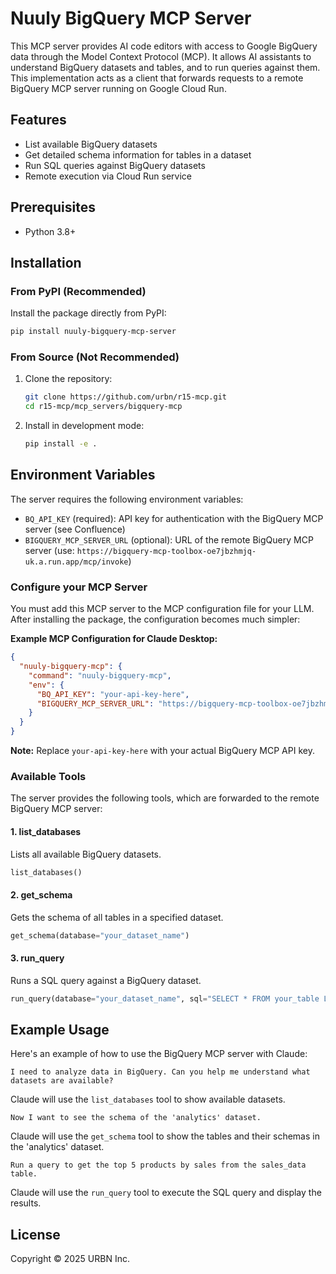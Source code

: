 # Nuuly BigQuery MCP Server

This MCP server provides AI code editors with access to Google BigQuery data through the Model Context Protocol (MCP). It allows AI assistants to understand BigQuery datasets and tables, and to run queries against them. This implementation acts as a client that forwards requests to a remote BigQuery MCP server running on Google Cloud Run.

## Features

- List available BigQuery datasets
- Get detailed schema information for tables in a dataset
- Run SQL queries against BigQuery datasets
- Remote execution via Cloud Run service

## Prerequisites

- Python 3.8+

## Installation

### From PyPI (Recommended)

Install the package directly from PyPI:

```bash
pip install nuuly-bigquery-mcp-server
```

### From Source (Not Recommended)

1. Clone the repository:
   ```bash
   git clone https://github.com/urbn/r15-mcp.git
   cd r15-mcp/mcp_servers/bigquery-mcp
   ```

2. Install in development mode:
   ```bash
   pip install -e .
   ```

## Environment Variables

The server requires the following environment variables:

- `BQ_API_KEY` (required): API key for authentication with the BigQuery MCP server (see Confluence)
- `BIGQUERY_MCP_SERVER_URL` (optional): URL of the remote BigQuery MCP server (use: `https://bigquery-mcp-toolbox-oe7jbzhmjq-uk.a.run.app/mcp/invoke`)

### Configure your MCP Server

You must add this MCP server to the MCP configuration file for your LLM. After installing the package, the configuration becomes much simpler:

**Example MCP Configuration for Claude Desktop:**
```json
{
  "nuuly-bigquery-mcp": {
    "command": "nuuly-bigquery-mcp",
    "env": {
      "BQ_API_KEY": "your-api-key-here",
      "BIGQUERY_MCP_SERVER_URL": "https://bigquery-mcp-toolbox-oe7jbzhmjq-uk.a.run.app/mcp/invoke"
    }
  }
}
```

**Note:** Replace `your-api-key-here` with your actual BigQuery MCP API key.

### Available Tools

The server provides the following tools, which are forwarded to the remote BigQuery MCP server:

#### 1. list_databases

Lists all available BigQuery datasets.

```python
list_databases()
```

#### 2. get_schema

Gets the schema of all tables in a specified dataset.

```python
get_schema(database="your_dataset_name")
```

#### 3. run_query

Runs a SQL query against a BigQuery dataset.

```python
run_query(database="your_dataset_name", sql="SELECT * FROM your_table LIMIT 10")
```

## Example Usage

Here's an example of how to use the BigQuery MCP server with Claude:

```
I need to analyze data in BigQuery. Can you help me understand what datasets are available?
```

Claude will use the `list_databases` tool to show available datasets.

```
Now I want to see the schema of the 'analytics' dataset.
```

Claude will use the `get_schema` tool to show the tables and their schemas in the 'analytics' dataset.

```
Run a query to get the top 5 products by sales from the sales_data table.
```

Claude will use the `run_query` tool to execute the SQL query and display the results.

## License

Copyright © 2025 URBN Inc.
